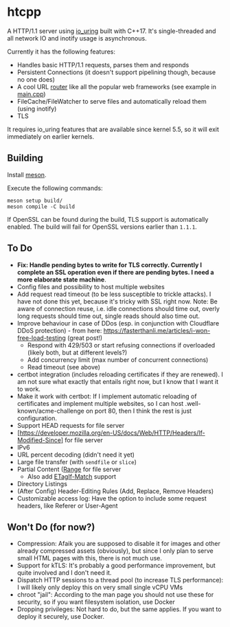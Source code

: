 # htcpp

A HTTP/1.1 server using [io_uring](https://en.wikipedia.org/wiki/Io_uring) built with C++17. It's single-threaded and all network IO and inotify usage is asynchronous.

Currently it has the following features:
* Handles basic HTTP/1.1 requests, parses them and responds
* Persistent Connections (it doesn't support pipelining though, because no one does)
* A cool URL [router](src/router.hpp) like all the popular web frameworks (see example in [main.cpp](src/main.cpp))
* FileCache/FileWatcher to serve files and automatically reload them (using inotify)
* TLS

It requires io_uring features that are available since kernel 5.5, so it will exit immediately on earlier kernels.

## Building
Install [meson](https://mesonbuild.com/).

Execute the following commands:
```shell
meson setup build/
meson compile -C build
```

If OpenSSL can be found during the build, TLS support is automatically enabled. The build will fail for OpenSSL versions earlier than `1.1.1`.

## To Do
* **Fix: Handle pending bytes to write for TLS correctly. Currently I complete an SSL operation even if there are pending bytes. I need a more elaborate state machine**.
* Config files and possibility to host multiple websites
* Add request read timeout (to be less susceptible to trickle attacks). I have not done this yet, because it's tricky with SSL right now. Note: Be aware of connection reuse, i.e. idle connections should time out, overly long requests should time out, single reads should also time out.
* Improve behaviour in case of DDos (esp. in conjunction with Cloudflare DDoS protection) - from here: https://fasterthanli.me/articles/i-won-free-load-testing (great post!)
    - Respond with 429/503 or start refusing connections if overloaded (likely both, but at different levels?)
    - Add concurrency limit (max number of concurrent connections)
    - Read timeout (see above)
* certbot integration (includes reloading certificates if they are renewed). I am not sure what exactly that entails right now, but I know that I want it to work.
* Make it work with certbot: If I implement automatic reloading of certificates and implement multiple websites, so I can host .well-known/acme-challenge on port 80, then I think the rest is just configuration.
* Support HEAD requests for file server
* [https://developer.mozilla.org/en-US/docs/Web/HTTP/Headers/If-Modified-Since] for file server
* IPv6
* URL percent decoding (didn't need it yet)
* Large file transfer (with `sendfile` or `slice`)
* Partial Content ([Range](https://developer.mozilla.org/en-US/docs/Web/HTTP/Headers/Range) for file server
    - Also add [ETag](https://developer.mozilla.org/en-US/docs/Web/HTTP/Headers/ETag)[If-Match](https://developer.mozilla.org/en-US/docs/Web/HTTP/Headers/If-Match) support
* Directory Listings
* (After Config) Header-Editing Rules (Add, Replace, Remove Headers)
* Customizable access log: Have the option to include some request headers, like Referer or User-Agent

## Won't Do (for now?)
* Compression: Afaik you are supposed to disable it for images and other already compressed assets (obviously), but since I only plan to serve small HTML pages with this, there is not much use.
* Support for kTLS: It's probably a good performance improvement, but quite involved and I don't need it.
* Dispatch HTTP sessions to a thread pool (to increase TLS performance): I will likely only deploy this on very small single vCPU VMs
* chroot "jail": According to the man page you should not use these for security, so if you want filesystem isolation, use Docker
* Dropping privileges: Not hard to do, but the same applies. If you want to deploy it securely, use Docker.
